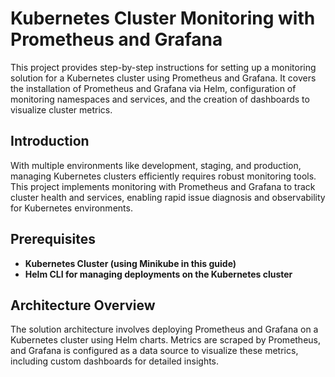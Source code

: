 # Kubernetes Cluster Monitoring with Prometheus and Grafana
This project provides step-by-step instructions for setting up a monitoring solution for a Kubernetes cluster using Prometheus and Grafana. It covers the installation of Prometheus and Grafana via Helm, configuration of monitoring namespaces and services, and the creation of dashboards to visualize cluster metrics.

## Introduction
With multiple environments like development, staging, and production, managing Kubernetes clusters efficiently requires robust monitoring tools. This project implements monitoring with Prometheus and Grafana to track cluster health and services, enabling rapid issue diagnosis and observability for Kubernetes environments.

 ## Prerequisites
- **Kubernetes Cluster (using Minikube in this guide)**
- **Helm CLI for managing deployments on the Kubernetes cluster**

## Architecture Overview
The solution architecture involves deploying Prometheus and Grafana on a Kubernetes cluster using Helm charts. Metrics are scraped by Prometheus, and Grafana is configured as a data source to visualize these metrics, including custom dashboards for detailed insights.

